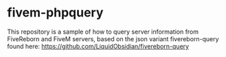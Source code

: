# fivem-phpquery
This repository is a sample of how to query server information from FiveReborn and FiveM servers,
based on the json variant fivereborn-query found here: https://github.com/LiquidObsidian/fivereborn-query
